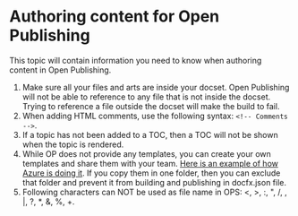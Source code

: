 # Authoring content for Open Publishing ##
This topic will contain information you need to know when authoring content in Open Publishing. 

1. Make sure all your files and arts are inside your docset. Open Publishing will not be able to reference to any file that is not inside the docset. Trying to reference a file outside the docset will make the build to fail. 
2. When adding HTML comments, use the following syntax: ```<!-- Comments -->```. 
3. If a topic has not been added to a TOC, then a TOC will not be shown when the topic is rendered.
4. While OP does not provide any templates, you can create your own templates and share them with your team. [Here is an example of how Azure is doing it](https://github.com/Azure/azure-content/tree/master/markdown%20templates). If you copy them in one folder, then you can exclude that folder and prevent it from building and publishing in docfx.json file.
5. Following characters can NOT be used as file name in OPS: <, >, :, ", /, \, |, ?, *, &, %, +.
